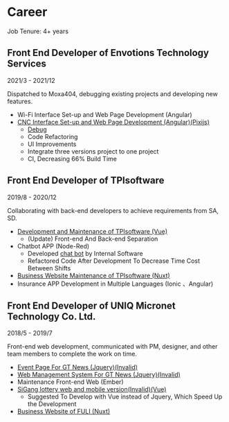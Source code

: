 # Career

Job Tenure: 4+ years

## Front End Developer of Envotions Technology Services

2021/3 - 2021/12

Dispatched to Moxa404, debugging existing projects and developing new features.

- Wi-Fi Interface Set-up and Web Page Development (Angular)
- [CNC Interface Set-up and Web Page Development (Angular)(Pixijs)](https://www.moxa.com.tw/Product/network_management_software.htm)
  - [Debug](/img/bug.png)
  - Code Refactoring
  - UI Improvements
  - Integrate three versions project to one project
  - CI, Decreasing 66% Build Time

## Front End Developer of TPIsoftware

2019/8 - 2020/12

Collaborating with back-end developers to achieve requirements from SA, SD.

- [Development and Maintenance of TPIsoftware (Vue)](https://www.tpisoftware.com/tpu/index)
  - (Update) Front-end And Back-end Separation
- Chatbot APP (Node-Red)
  - Developed [chat bot](https://www.tpisoftware.com/tpu/articleDetails/1813) by Internal Software
  - Refactored Code After Development To Decrease Time Cost Between Shifts
- [Business Website Maintenance of TPIsoftware (Nuxt)](https://www.tpisoftware.com/en/)
- Insurance APP Development in Multiple Languages (Ionic 、Angular)

## Front End Developer of UNIQ Micronet Technology Co. Ltd.

2018/5 - 2019/7

Front-end web development, communicated with PM, designer, and other team members to complete the work on time. 

- [Event Page For GT News (Jquery)(Invalid)](http://www.gt-news.com/index.html)
- [Web Management System For GT News (Jquery)(Invalid)](http://gtnews.gt-program.com/)
- Maintenance Front-end Web (Ember)
- [SiGang lottery web and mobile version(Invalid)(Vue)](http://universallottery.gttest12.com/index)
  - Suggested To Develop with Vue instead of Jquery, Which Speed Up the Development
- [Business Website of FULI (Nuxt)](http://fuligaming.com/cn/)
